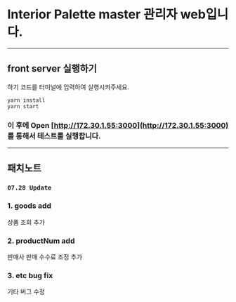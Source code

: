 # Interior Palette master 관리자 web입니다.

---

## front server 실행하기

하기 코드를 터미널에 입력하여 실행시켜주세요.

```
yarn install
yarn start
```

### 이 후에 Open [http://172.30.1.55:3000](http://172.30.1.55:3000) 를 통해서 테스트를 실행합니다.

---

## 패치노트

### `07.28 Update`

### 1. goods add

상품 조회 추가

### 2. productNum add

판매사 판매 수수료 조정 추가

### 3. etc bug fix

기타 버그 수정
